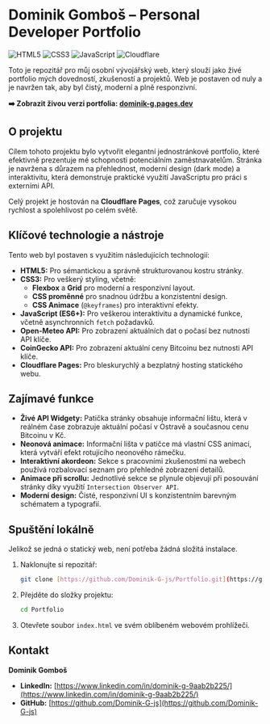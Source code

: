# Dominik Gomboš – Personal Developer Portfolio

![HTML5](https://img.shields.io/badge/html5-%23E34F26.svg?style=for-the-badge&logo=html5&logoColor=white) ![CSS3](https://img.shields.io/badge/css3-%231572B6.svg?style=for-the-badge&logo=css3&logoColor=white) ![JavaScript](https://img.shields.io/badge/javascript-%23323330.svg?style=for-the-badge&logo=javascript&logoColor=%23F7DF1E) ![Cloudflare](https://img.shields.io/badge/Cloudflare-F38020?style=for-the-badge&logo=Cloudflare&logoColor=white)

Toto je repozitář pro můj osobní vývojářský web, který slouží jako živé portfolio mých dovedností, zkušeností a projektů. Web je postaven od nuly a je navržen tak, aby byl čistý, moderní a plně responzivní.

**➡️ Zobrazit živou verzi portfolia: [dominik-g.pages.dev](https://dominik-g.pages.dev/)**

## O projektu

Cílem tohoto projektu bylo vytvořit elegantní jednostránkové portfolio, které efektivně prezentuje mé schopnosti potenciálním zaměstnavatelům. Stránka je navržena s důrazem na přehlednost, moderní design (dark mode) a interaktivitu, která demonstruje praktické využití JavaScriptu pro práci s externími API.

Celý projekt je hostován na **Cloudflare Pages**, což zaručuje vysokou rychlost a spolehlivost po celém světě.

## Klíčové technologie a nástroje

Tento web byl postaven s využitím následujících technologií:

* **HTML5:** Pro sémantickou a správně strukturovanou kostru stránky.
* **CSS3:** Pro veškerý styling, včetně:
    * **Flexbox** a **Grid** pro moderní a responzivní layout.
    * **CSS proměnné** pro snadnou údržbu a konzistentní design.
    * **CSS Animace** (`@keyframes`) pro interaktivní efekty.
* **JavaScript (ES6+):** Pro veškerou interaktivitu a dynamické funkce, včetně asynchronních `fetch` požadavků.
* **Open-Meteo API:** Pro zobrazení aktuálních dat o počasí bez nutnosti API klíče.
* **CoinGecko API:** Pro zobrazení aktuální ceny Bitcoinu bez nutnosti API klíče.
* **Cloudflare Pages:** Pro bleskurychlý a bezplatný hosting statického webu.

## Zajímavé funkce

* **Živé API Widgety:** Patička stránky obsahuje informační lištu, která v reálném čase zobrazuje aktuální počasí v Ostravě a současnou cenu Bitcoinu v Kč.
* **Neonová animace:** Informační lišta v patičce má vlastní CSS animaci, která vytváří efekt rotujícího neonového rámečku.
* **Interaktivní akordeon:** Sekce s pracovními zkušenostmi na webech používá rozbalovací seznam pro přehledné zobrazení detailů.
* **Animace při scrollu:** Jednotlivé sekce se plynule objevují při posouvání stránky díky využití `Intersection Observer API`.
* **Moderní design:** Čisté, responzivní UI s konzistentním barevným schématem a typografií.

## Spuštění lokálně

Jelikož se jedná o statický web, není potřeba žádná složitá instalace.

1.  Naklonujte si repozitář:
    ```sh
    git clone [https://github.com/Dominik-G-js/Portfolio.git](https://github.com/Dominik-G-js/Portfolio.git)
    ```
2.  Přejděte do složky projektu:
    ```sh
    cd Portfolio
    ```
3.  Otevřete soubor `index.html` ve svém oblíbeném webovém prohlížeči.

## Kontakt

**Dominik Gomboš**

* **LinkedIn:** [https://www.linkedin.com/in/dominik-g-9aab2b225/](https://www.linkedin.com/in/dominik-g-9aab2b225/)
* **GitHub:** [https://github.com/Dominik-G-js](https://github.com/Dominik-G-js)
